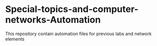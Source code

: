 # Special-topics-and-computer-networks-Automation
This repository contain automation files for previous labs and network elements
